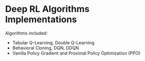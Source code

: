 # Deep RL Algorithms Implementations

Algorithms included: 
+ Tabular Q-Learning, Double Q-Learning 
+ Behavioral Cloning, DQN, DDQN
+ Vanilla Policy Gradient and Proximal Policy Optimization (PPO)
